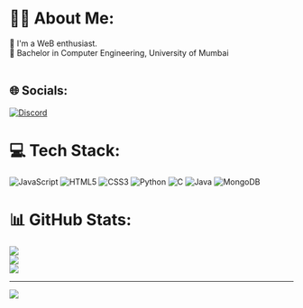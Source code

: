 # 🙋‍♂️ About Me:
🧠 I'm a WeB enthusiast.<br>🏫 Bachelor in Computer Engineering, University of Mumbai<br><br> 


## 🌐 Socials:
[![Discord](https://img.shields.io/badge/Discord-%237289DA.svg?logo=discord&logoColor=white)](https://discord.gg/AtharTheGamer) 

# 💻 Tech Stack:
![JavaScript](https://img.shields.io/badge/javascript-%23323330.svg?style=for-the-badge&logo=javascript&logoColor=%23F7DF1E) ![HTML5](https://img.shields.io/badge/html5-%23E34F26.svg?style=for-the-badge&logo=html5&logoColor=white) ![CSS3](https://img.shields.io/badge/css3-%231572B6.svg?style=for-the-badge&logo=css3&logoColor=white) ![Python](https://img.shields.io/badge/python-3670A0?style=for-the-badge&logo=python&logoColor=ffdd54) ![C](https://img.shields.io/badge/c-%2300599C.svg?style=for-the-badge&logo=c&logoColor=white) ![Java](https://img.shields.io/badge/java-%23ED8B00.svg?style=for-the-badge&logo=java&logoColor=white) ![MongoDB](https://img.shields.io/badge/MongoDB-%234ea94b.svg?style=for-the-badge&logo=mongodb&logoColor=white)
# 📊 GitHub Stats:
![](https://github-readme-stats.vercel.app/api?username=AtharvaSatam&theme=radical&hide_border=false&include_all_commits=true&count_private=true)<br/>
![](https://github-readme-streak-stats.herokuapp.com/?user=AtharvaSatam&theme=radical&hide_border=false)<br/>
![](https://github-readme-stats.vercel.app/api/top-langs/?username=AtharvaSatam&theme=radical&hide_border=false&include_all_commits=true&count_private=true&layout=compact)

---
[![](https://visitcount.itsvg.in/api?id=AtharvaSatam&icon=0&color=0)](https://visitcount.itsvg.in)

<!-- Proudly created with GPRM ( https://gprm.itsvg.in ) -->
